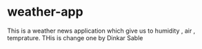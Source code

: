 # weather-app
This is a weather news application which give us to humidity , air , temprature.
THis is change one by Dinkar Sable